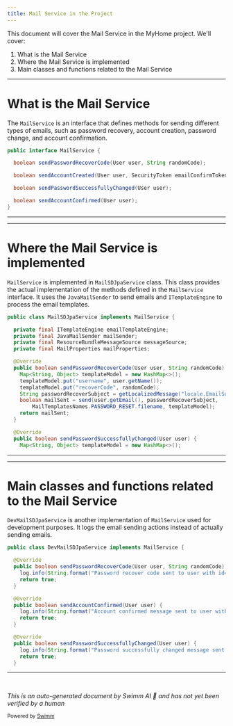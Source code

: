 ```yaml
---
title: Mail Service in the Project
---
```

This document will cover the Mail Service in the MyHome project. We'll cover:

1. What is the Mail Service
2. Where the Mail Service is implemented
3. Main classes and functions related to the Mail Service

<SwmSnippet path="/service/src/main/java/com/myhome/services/MailService.java" line="6">

---

# What is the Mail Service

The `MailService` is an interface that defines methods for sending different types of emails, such as password recovery, account creation, password change, and account confirmation.

```java
public interface MailService {

  boolean sendPasswordRecoverCode(User user, String randomCode);

  boolean sendAccountCreated(User user, SecurityToken emailConfirmToken);

  boolean sendPasswordSuccessfullyChanged(User user);

  boolean sendAccountConfirmed(User user);
}
```

---

</SwmSnippet>

<SwmSnippet path="/service/src/main/java/com/myhome/services/springdatajpa/MailSDJpaService.java" line="30">

---

# Where the Mail Service is implemented

`MailService` is implemented in `MailSDJpaService` class. This class provides the actual implementation of the methods defined in the `MailService` interface. It uses the `JavaMailSender` to send emails and `ITemplateEngine` to process the email templates.

```java
public class MailSDJpaService implements MailService {

  private final ITemplateEngine emailTemplateEngine;
  private final JavaMailSender mailSender;
  private final ResourceBundleMessageSource messageSource;
  private final MailProperties mailProperties;

  @Override
  public boolean sendPasswordRecoverCode(User user, String randomCode) {
    Map<String, Object> templateModel = new HashMap<>();
    templateModel.put("username", user.getName());
    templateModel.put("recoverCode", randomCode);
    String passwordRecoverSubject = getLocalizedMessage("locale.EmailSubject.passwordRecover");
    boolean mailSent = send(user.getEmail(), passwordRecoverSubject,
        MailTemplatesNames.PASSWORD_RESET.filename, templateModel);
    return mailSent;
  }

  @Override
  public boolean sendPasswordSuccessfullyChanged(User user) {
    Map<String, Object> templateModel = new HashMap<>();
```

---

</SwmSnippet>

<SwmSnippet path="/service/src/main/java/com/myhome/services/springdatajpa/DevMailSDJpaService.java" line="14">

---

# Main classes and functions related to the Mail Service

`DevMailSDJpaService` is another implementation of `MailService` used for development purposes. It logs the email sending actions instead of actually sending emails.

```java
public class DevMailSDJpaService implements MailService {

  @Override
  public boolean sendPasswordRecoverCode(User user, String randomCode) throws MailSendException {
    log.info(String.format("Password recover code sent to user with id= %s, code=%s", user.getUserId()), randomCode);
    return true;
  }

  @Override
  public boolean sendAccountConfirmed(User user) {
    log.info(String.format("Account confirmed message sent to user with id=%s", user.getUserId()));
    return true;
  }

  @Override
  public boolean sendPasswordSuccessfullyChanged(User user) {
    log.info(String.format("Password successfully changed message sent to user with id=%s", user.getUserId()));
    return true;
  }


```

---

</SwmSnippet>

&nbsp;

*This is an auto-generated document by Swimm AI 🌊 and has not yet been verified by a human*

<SwmMeta version="3.0.0" repo-id="Z2l0aHViJTNBJTNBbXlob21lJTNBJTNBc3dpbW1pbw==" repo-name="myhome"><sup>Powered by [Swimm](/)</sup></SwmMeta>
